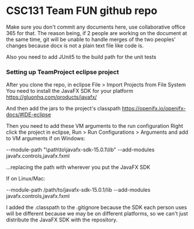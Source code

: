# CSC131 Team FUN github repo
Make sure you don't commit any documents here, use collaborative office 365 for that. 
The reason being, if 2 people are working on the document at the same time, git will be unable to handle merges of the two peoples' changes because docx is not a plain text file like code is.

Also you need to add JUnit5 to the build path for the unit tests

### Setting up TeamProject eclipse project
After you clone the repo, in eclipse File > Import Projects from File System
You need to install the JavaFX SDK for your platform 
https://gluonhq.com/products/javafx/

And then add the jars to the project's classpath
https://openjfx.io/openjfx-docs/#IDE-eclipse

Then you need to add these VM arguments to the run configuration
Right click the project in eclipse, Run > Run Configurations > Arguments and add to VM arguments if on Windows:

--module-path "\path\to\javafx-sdk-15.0.1\lib" --add-modules javafx.controls,javafx.fxml

...replacing the path with wherever you put the JavaFX SDK

If on Linux/Mac:

--module-path /path/to/javafx-sdk-15.0.1/lib --add-modules javafx.controls,javafx.fxml


I added the .classpath to the .gitignore because the SDK each person uses will be different because we may be on different platforms, so we can't just distribute the JavaFX SDK with the repository.
